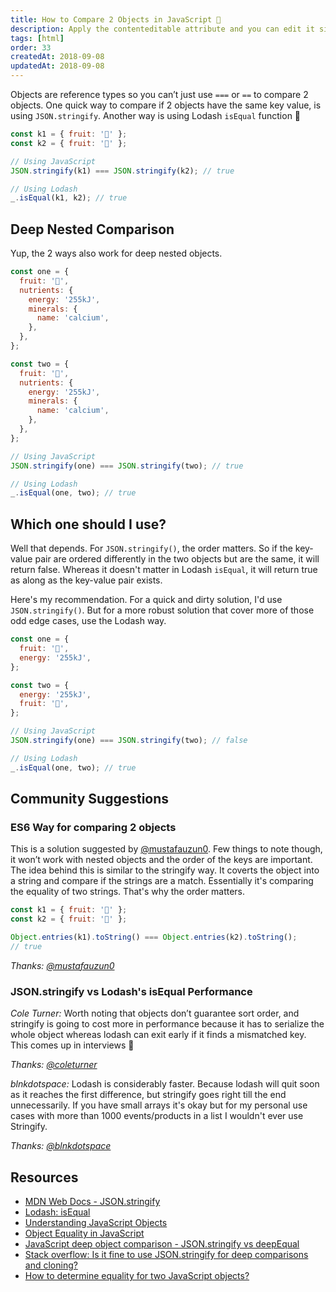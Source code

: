 ```yaml
---
title: How to Compare 2 Objects in JavaScript 🎉
description: Apply the contenteditable attribute and you can edit it similar to <input> or <textarea>. Users can click on the text and make an update creating a smooth editing experience.
tags: [html]
order: 33
createdAt: 2018-09-08
updatedAt: 2018-09-08
---
```


Objects are reference types so you can’t just use `===` or `==` to compare 2 objects. One quick way to compare if 2 objects have the same key value, is using `JSON.stringify`. Another way is using Lodash `isEqual` function 👏

```javascript
const k1 = { fruit: '🥝' };
const k2 = { fruit: '🥝' };

// Using JavaScript
JSON.stringify(k1) === JSON.stringify(k2); // true

// Using Lodash
_.isEqual(k1, k2); // true
```

<markdown-toc></markdown-toc>

## Deep Nested Comparison

Yup, the 2 ways also work for deep nested objects.

```javascript
const one = {
  fruit: '🥝',
  nutrients: {
    energy: '255kJ',
    minerals: {
      name: 'calcium',
    },
  },
};

const two = {
  fruit: '🥝',
  nutrients: {
    energy: '255kJ',
    minerals: {
      name: 'calcium',
    },
  },
};

// Using JavaScript
JSON.stringify(one) === JSON.stringify(two); // true

// Using Lodash
_.isEqual(one, two); // true
```

## Which one should I use?

Well that depends. For `JSON.stringify()`, the order matters. So if the key-value pair are ordered differently in the two objects but are the same, it will return false. Whereas it doesn't matter in Lodash `isEqual`, it will return true as along as the key-value pair exists.

Here's my recommendation. For a quick and dirty solution, I'd use `JSON.stringify()`. But for a more robust solution that cover more of those odd edge cases, use the Lodash way.

```javascript
const one = {
  fruit: '🥝',
  energy: '255kJ',
};

const two = {
  energy: '255kJ',
  fruit: '🥝',
};

// Using JavaScript
JSON.stringify(one) === JSON.stringify(two); // false

// Using Lodash
_.isEqual(one, two); // true
```

## Community Suggestions

### ES6 Way for comparing 2 objects

This is a solution suggested by [@mustafauzun0](https://www.instagram.com/mustafauzun0/). Few things to note though, it won’t work with nested objects and the order of the keys are important. The idea behind this is similar to the stringify way. It coverts the object into a string and compare if the strings are a match. Essentially it's comparing the equality of two strings. That's why the order matters.

```javascript
const k1 = { fruit: '🥝' };
const k2 = { fruit: '🥝' };

Object.entries(k1).toString() === Object.entries(k2).toString();
// true
```

_Thanks: [@mustafauzun0](https://www.instagram.com/mustafauzun0/)_

### JSON.stringify vs Lodash's isEqual Performance

_Cole Turner:_ Worth noting that objects don’t guarantee sort order, and stringify is going to cost more in performance because it has to serialize the whole object whereas lodash can exit early if it finds a mismatched key. This comes up in interviews 🙂

_Thanks: [@coleturner](https://twitter.com/coleturner/status/1041052858890706944)_

_blnkdotspace:_ Lodash is considerably faster. Because lodash will quit soon as it reaches the first difference, but stringify goes right till the end unnecessarily. If you have small arrays it's okay but for my personal use cases with more than 1000 events/products in a list I wouldn't ever use Stringify.

_Thanks: [@blnkdotspace](https://www.instagram.com/blnkdotspace/)_

## Resources

- [MDN Web Docs - JSON.stringify](https://developer.mozilla.org/en-US/docs/Web/JavaScript/Reference/Global_Objects/JSON/stringify)
- [Lodash: isEqual](https://lodash.com/docs/4.17.10#isEqual)
- [Understanding JavaScript Objects](https://blog.halolabs.io/understanding-javascript-objects-d31cd24ca60f)
- [Object Equality in JavaScript](http://adripofjavascript.com/blog/drips/object-equality-in-javascript.html)
- [JavaScript deep object comparison - JSON.stringify vs deepEqual](http://www.mattzeunert.com/2016/01/28/javascript-deep-equal.html)
- [Stack overflow: Is it fine to use JSON.stringify for deep comparisons and cloning?](https://stackoverflow.com/questions/15376185/is-it-fine-to-use-json-stringify-for-deep-comparisons-and-cloning)
- [How to determine equality for two JavaScript objects?](https://stackoverflow.com/questions/201183/how-to-determine-equality-for-two-javascript-objects)

